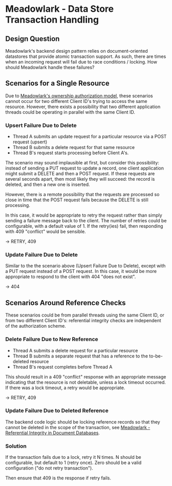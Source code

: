 # Meadowlark - Data Store Transaction Handling

## Design Question

Meadowlark's backend design pattern relies on document-oriented datastores that provide atomic transaction support. As such, there are times when an incoming request will fail due to race conditions / locking. How should Meadowlark handle these failures?

## Scenarios for a Single Resource

Due to [Meadowlark's ownership authorization model](../meadowlark-security/meadowlark-data-authorization.md), these scenarios cannot occur for two different Client ID's trying to access the same resource. However, there exists a possibility that two different application threads could be operating in parallel with the same Client ID.

### Upsert Failure Due to Delete

* Thread A submits an update request for a particular resource via a POST request (upsert)
* Thread B submits a delete request for that same resource
* Thread B's request starts processing before Client A's.

The scenario may sound implausible at first, but consider this possibility: instead of sending a PUT request to update a record, one client application might submit a DELETE and then a POST request. If these requests are several seconds apart, then most likely they will succeed: the record is deleted, and then a new one is inserted.

However, there is a remote possibility that the requests are processed so close in time that the POST request fails because the DELETE is still processing.

In this case, it would be appropriate to retry the request rather than simply sending a failure message back to the client. The number of retries could be configurable, with a default value of 1. If the retry(ies) fail, then responding with 409 "conflict" would be sensible.

→ RETRY, 409

### Update Failure Due to Delete

Similar to the the scenario above (Upsert Failure Due to Delete), except with a PUT request instead of a POST request. In this case, it would be more appropriate to respond to the client with 404 "does not exist".

→ 404

## Scenarios Around Reference Checks

These scenarios could be from parallel threads using the same Client ID, or from two different Client ID's: referential integrity checks are independent of the authorization scheme.

### Delete Failure Due to New Reference

* Thread A submits a delete request for a particular resource
* Thread B submits a separate request that has a reference to the to-be-deleted resource
* Thread B's request completes before Thread A

This should result in a 409 "conflict" response with an appropriate message indicating that the resource is not deletable, unless a lock timeout occurred. If there was a lock timeout, a retry would be appropriate.

→ RETRY, 409

### Update Failure Due to Deleted Reference

The backend code logic should be locking reference records so that they cannot be deleted in the scope of the transaction, see [Meadowlark - Referential Integrity in Document Databases](../../project-meadowlark-exploring-next-generation-technologies/meadowlark-data-storage-design/meadowlark-referential-integrity-in-document-databases.md).

### Solution

If the transaction fails due to a lock, retry it N times. N should be configurable, but default to 1 (retry once). Zero should be a valid configuration ("do not retry transaction").

Then ensure that 409 is the response if retry fails.
